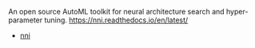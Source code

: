
An open source AutoML toolkit for neural architecture search and hyper-parameter tuning. https://nni.readthedocs.io/en/latest/



- [nni](https://github.com/Microsoft/nni)
